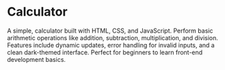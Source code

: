 # Calculator
A simple, calculator built with HTML, CSS, and JavaScript. Perform basic arithmetic operations like addition, subtraction, multiplication, and division. Features include dynamic updates, error handling for invalid inputs, and a clean dark-themed interface. Perfect for beginners to learn front-end development basics.
